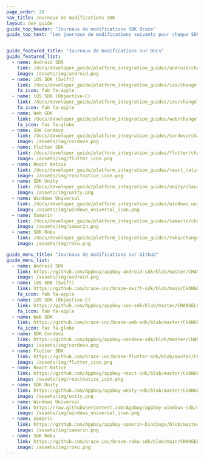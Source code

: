 ```yaml
---
page_order: 20
nav_title: Journaux de modifications SDK
layout: dev_guide
guide_top_header: "Journaux de modifications SDK Braze"
guide_top_text: "Les journaux de modifications suivants pour chaque SDK sont disponibles dans les documents ou dans leurs référentiels individuels GitHub."


guide_featured_title: "Journaux de modifications sur Docs"
guide_featured_list:
  - name: Android SDK
    link: /docs/developer_guide/platform_integration_guides/android/changelog/
    image: /assets/img/android.png
  - name: iOS SDK (Swift)
    link: /docs/developer_guide/platform_integration_guides/ios/changelog/swift_changelog/
    fa_icon: fab fa-apple
  - name: iOS SDK (Objective-C)
    link: /docs/developer_guide/platform_integration_guides/ios/changelog/objc_changelog/
    fa_icon: fab fa-apple
  - name: Web SDK
    link: /docs/developer_guide/platform_integration_guides/web/changelog/
    fa_icon: fas fa-globe
  - name: SDK Cordova
    link: /docs/developer_guide/platform_integration_guides/cordova/changelog/
    image: /assets/img/cordova.png
  - name: Flutter SDK
    link: /docs/developer_guide/platform_integration_guides/flutter/changelog/
    image: /assets/img/flutter_icon.png
  - name: React Native
    link: /docs/developer_guide/platform_integration_guides/react_native/changelog/
    image: /assets/img/reactnative_icon.png
  - name: SDK Unity
    link: /docs/developer_guide/platform_integration_guides/unity/changelog/
    image: /assets/img/unity.png
  - name: Windows Universal
    link: /docs/developer_guide/platform_integration_guides/windows_universal/changelog/
    image: /assets/img/windows_universal_icon.png
  - name: Xamarin
    link: /docs/developer_guide/platform_integration_guides/xamarin/changelog/
    image: /assets/img/xamarin.png  
  - name: SDK Roku
    link: /docs/developer_guide/platform_integration_guides/roku/changelog/
    image: /assets/img/roku.png

guide_menu_title: "Journaux de modifications sur Github"
guide_menu_list:
  - name: Android SDK
    link: https://github.com/Appboy/appboy-android-sdk/blob/master/CHANGELOG.md
    image: /assets/img/android.png
  - name: iOS SDK (Swift)
    link: https://github.com/braze-inc/braze-swift-sdk/blob/main/CHANGELOG.md
    fa_icon: fab fa-apple
  - name: iOS SDK (Objective-C)
    link: https://github.com/Appboy/appboy-ios-sdk/blob/master/CHANGELOG.md
    fa_icon: fab fa-apple
  - name: Web SDK
    link: https://github.com/braze-inc/braze-web-sdk/blob/master/CHANGELOG.md
    fa_icon: fas fa-globe
  - name: SDK Cordova
    link: https://github.com/Appboy/appboy-cordova-sdk/blob/master/CHANGELOG.md
    image: /assets/img/cordova.png
  - name: Flutter SDK
    link: https://github.com/braze-inc/braze-flutter-sdk/blob/master/CHANGELOG.md
    image: /assets/img/flutter_icon.png
  - name: React Native
    link: https://github.com/Appboy/appboy-react-sdk/blob/master/CHANGELOG.md
    image: /assets/img/reactnative_icon.png
  - name: SDK Unity
    link: https://github.com/Appboy/appboy-unity-sdk/blob/master/CHANGELOG.md
    image: /assets/img/unity.png
  - name: Windows Universal
    link: https://raw.githubusercontent.com/Appboy/appboy-windows-sdk/master/CHANGELOG.md
    image: /assets/img/windows_universal_icon.png
  - name: Xamarin
    link: https://github.com/Appboy/appboy-xamarin-bindings/blob/master/CHANGELOG.md
    image: /assets/img/xamarin.png  
  - name: SDK Roku
    link: https://github.com/braze-inc/braze-roku-sdk/blob/main/CHANGELOG.md
    image: /assets/img/roku.png
---
```

